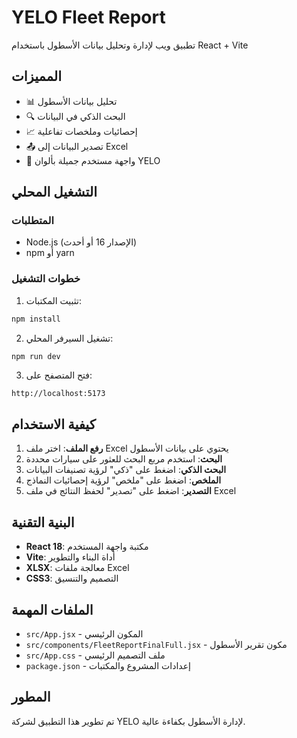 # YELO Fleet Report

تطبيق ويب لإدارة وتحليل بيانات الأسطول باستخدام React + Vite

## المميزات

- 📊 تحليل بيانات الأسطول
- 🔍 البحث الذكي في البيانات
- 📈 إحصائيات وملخصات تفاعلية
- 📤 تصدير البيانات إلى Excel
- 🎨 واجهة مستخدم جميلة بألوان YELO

## التشغيل المحلي

### المتطلبات
- Node.js (الإصدار 16 أو أحدث)
- npm أو yarn

### خطوات التشغيل

1. تثبيت المكتبات:
```bash
npm install
```

2. تشغيل السيرفر المحلي:
```bash
npm run dev
```

3. فتح المتصفح على:
```
http://localhost:5173
```

## كيفية الاستخدام

1. **رفع الملف**: اختر ملف Excel يحتوي على بيانات الأسطول
2. **البحث**: استخدم مربع البحث للعثور على سيارات محددة
3. **البحث الذكي**: اضغط على "ذكي" لرؤية تصنيفات البيانات
4. **الملخص**: اضغط على "ملخص" لرؤية إحصائيات النماذج
5. **التصدير**: اضغط على "تصدير" لحفظ النتائج في ملف Excel

## البنية التقنية

- **React 18**: مكتبة واجهة المستخدم
- **Vite**: أداة البناء والتطوير
- **XLSX**: معالجة ملفات Excel
- **CSS3**: التصميم والتنسيق

## الملفات المهمة

- `src/App.jsx` - المكون الرئيسي
- `src/components/FleetReportFinalFull.jsx` - مكون تقرير الأسطول
- `src/App.css` - ملف التصميم الرئيسي
- `package.json` - إعدادات المشروع والمكتبات

## المطور

تم تطوير هذا التطبيق لشركة YELO لإدارة الأسطول بكفاءة عالية.